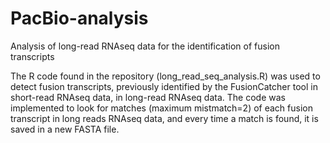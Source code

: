 # PacBio-analysis
Analysis of long-read RNAseq data for the identification of fusion transcripts

The R code found in the repository (long_read_seq_analysis.R) was used to detect fusion transcripts, previously identified by the FusionCatcher tool in short-read RNAseq data, in long-read RNAseq data. 
The code was implemented to look for matches (maximum mistmatch=2) of each fusion transcript in long reads RNAseq data, and every time a match is found, it is saved in a new FASTA file. 
